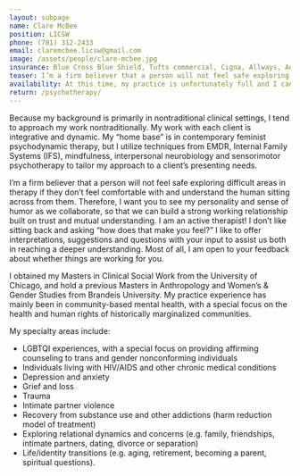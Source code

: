 ```yaml
---
layout: subpage
name: Clare McBee
position: LICSW
phone: (781­) 312-­2433
email: claremcbee.licsw@gmail.com
image: /assets/people/clare-mcbee.jpg
insurance: Blue Cross Blue Shield, Tufts commercial, Cigna, Allways, Aetna, Tufts Health Together, Tufts Health Direct, Optum, United Healthcare, self-pay, sliding scale
teaser: I’m a firm believer that a person will not feel safe exploring difficult areas in therapy if they don’t feel comfortable with and understand the human sitting across from them.
availability: At this time, my practice is unfortunately full and I cannot offer a waitlist. But please feel free to get in touch if you are interested in an update. 
return: /psychotherapy/
---
```


Because my background is primarily in non­traditional clinical settings, I tend to approach my work non­traditionally. My work with each client is integrative and dynamic. My “home base” is in contemporary feminist psychodynamic therapy, but I utilize techniques from EMDR, Internal Family Systems (IFS), mindfulness, interpersonal neurobiology and sensorimotor psychotherapy to tailor my approach to a client’s presenting needs.

I’m a firm believer that a person will not feel safe exploring difficult areas in therapy if they don’t feel comfortable with and understand the human sitting across from them. Therefore, I want you to see my personality and sense of humor as we collaborate, so that we can build a strong working relationship built on trust and mutual understanding. I am an active therapist! I don’t like sitting back and asking “how does that make you feel?” I like to offer interpretations, suggestions and questions with your input to assist us both in reaching a deeper understanding. Most of all, I am open to your feedback about whether things are working for you.

I obtained my Masters in Clinical Social Work from the University of Chicago, and hold a previous Masters in Anthropology and Women’s & Gender Studies from Brandeis University. My practice experience has mainly been in community­-based mental health, with a special focus on the health and human rights of historically marginalized communities.

My specialty areas include:

* LGBTQI experiences, with a special focus on providing affirming counseling to trans and gender nonconforming individuals
* Individuals living with HIV/AIDS and other chronic medical conditions
* Depression and anxiety
* Grief and loss
* Trauma
* Intimate partner violence
* Recovery from substance use and other addictions (harm reduction model of treatment)
* Exploring relational dynamics and concerns (e.g. family, friendships, intimate partners, dating, divorce or separation)
* Life/identity transitions (e.g. aging, retirement, becoming a parent, spiritual questions).
